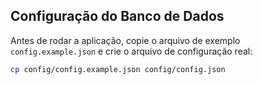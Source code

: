 ## Configuração do Banco de Dados

Antes de rodar a aplicação, copie o arquivo de exemplo `config.example.json` e crie o arquivo de configuração real:

```sh
cp config/config.example.json config/config.json
